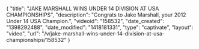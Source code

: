 {
    "title": "JAKE MARSHALL WINS UNDER 14 DIVISION AT USA CHAMPIONSHIPS",
    "description": "Congrats to Jake Marshall, your 2012 Under 14 USA Champion.",
    "videoid": "158532",
    "date_created": "1398292488",
    "date_modified": "1418181331",
    "type": "captivate",
    "layout": "video",
    "url": "\/v\/jake-marshall-wins-under-14-division-at-usa-championships\/158532"
}